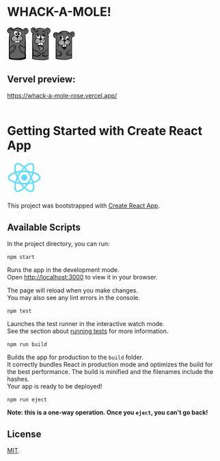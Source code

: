 <p align="center">
    <h1>WHACK-A-MOLE!</h1>
    <img style="display: inline;" width="50" src="./public/mole-01.png" alt="WHACK-A-MOLE!">
    <img style="display: inline;" width="50" src="./public/mole-02.png" alt="WHACK-A-MOLE!">
    <img style="display: inline;" width="50" src="./public/mole-03.png" alt="WHACK-A-MOLE!">
</p>

## Vervel preview:
https://whack-a-mole-rose.vercel.app/
<br/>
<br/>
# Getting Started with Create React App
<img width="80" src="./public/logo192.png" alt="React logo">

This project was bootstrapped with [Create React App](https://github.com/facebook/create-react-app).

## Available Scripts

In the project directory, you can run:
```
npm start
```

Runs the app in the development mode.\
Open [http://localhost:3000](http://localhost:3000) to view it in your browser.

The page will reload when you make changes.\
You may also see any lint errors in the console.
```
npm test
```

Launches the test runner in the interactive watch mode.\
See the section about [running tests](https://facebook.github.io/create-react-app/docs/running-tests) for more information.
```
npm run build
```

Builds the app for production to the `build` folder.\
It correctly bundles React in production mode and optimizes the build for the best performance. The build is minified and the filenames include the hashes.\
Your app is ready to be deployed!
```
npm run eject
```

**Note: this is a one-way operation. Once you `eject`, you can't go back!**

## License

[MIT](LICENSE).

